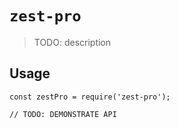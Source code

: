 # `zest-pro`

> TODO: description

## Usage

```
const zestPro = require('zest-pro');

// TODO: DEMONSTRATE API
```
